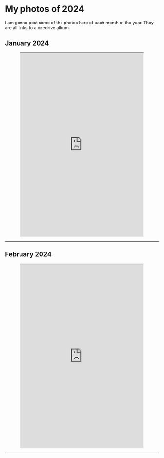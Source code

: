 # My photos of 2024

I am gonna post some of the photos here of each month of the year. They are all links to a onedrive album.

## January 2024
<p width = "80%" align="center">
<iframe src = "https://1drv.ms/a/s!AvgAVex2Jv03l6RW_4tBZc6ibLAS5A?e=gd8YqP" height="600" width = "80%" style = "display:block;" > </iframe>
</p>

---

## February 2024

<p width = "80%" align="center">
<iframe src = "https://1drv.ms/a/s!AvgAVex2Jv03l6MqmeLEn55mpslLgg?e=wwzMh0" height="600" width = "80%" style = "display:block;" > </iframe>
</p>

---
